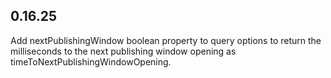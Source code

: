 ## 0.16.25

Add nextPublishingWindow boolean property to query options to return the milliseconds
to the next publishing window opening as timeToNextPublishingWindowOpening.
